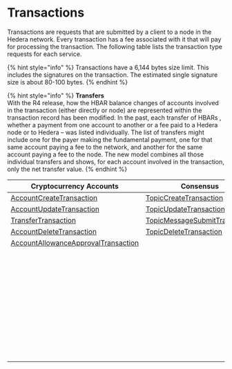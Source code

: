 # Transactions

Transactions are requests that are submitted by a client to a node in the Hedera network. Every transaction has a fee associated with it that will pay for processing the transaction. The following table lists the transaction type requests for each service.

{% hint style="info" %}
Transactions have a 6,144 bytes size limit. This includes the signatures on the transaction. The estimated single signature size is about 80-100 bytes.
{% endhint %}

{% hint style="info" %}
**Transfers**\
With the R4 release, how the HBAR balance changes of accounts involved in the transaction (either directly or node) are represented within the transaction record has been modified. In the past, each transfer of HBARs , whether a payment from one account to another or a fee paid to a Hedera node or to Hedera – was listed individually. The list of transfers might include one for the payer making the fundamental payment, one for that same account paying a fee to the network, and another for the same account paying a fee to the node. The new model combines all those individual transfers and shows, for each account involved in the transaction, only the net transfer value.
{% endhint %}

| Cryptocurrency Accounts                                                                     | Consensus                                                                            | Tokens                                                                                  | File Service                                                            | Smart Contracts                                                                       |
| ------------------------------------------------------------------------------------------- | ------------------------------------------------------------------------------------ | --------------------------------------------------------------------------------------- | ----------------------------------------------------------------------- | ------------------------------------------------------------------------------------- |
| [AccountCreateTransaction](../../../sdks/cryptocurrency/create-an-account.md)               | [TopicCreateTransaction](../../../sdks/consensus-service/create-a-topic.md)          | [TokenCreateTransaction](../../../sdks/tokens/define-a-token.md)                        | [FileCreateTransaction](../../../sdks/file-service/create-a-file.md)    | [ContractCreateTransaction](../../../sdks/smart-contracts/create-a-smart-contract.md) |
| [AccountUpdateTransaction](../../../sdks/cryptocurrency/update-an-account.md)               | [TopicUpdateTransaction](../../../sdks/consensus-service/update-a-topic.md)          | [TokenUpdateTransaction](../../../sdks/tokens/update-a-token.md)                        | [FileAppendTransaction](../../../sdks/file-service/append-to-a-file.md) | [ContractUpdateTransaction](../../../sdks/smart-contracts/update-a-smart-contract.md) |
| [TransferTransaction](../../../sdks/cryptocurrency/transfer-cryptocurrency.md)              | [TopicMessageSubmitTransaction](../../../sdks/consensus-service/submit-a-message.md) | [TokenDeleteTransaction](../../../sdks/tokens/delete-a-token.md)                        | [FileUpdateTransaction](../../../sdks/file-service/update-a-file.md)    | [ContractDeleteTransaction](../../../sdks/smart-contracts/delete-a-smart-contract.md) |
| [AccountDeleteTransaction](../../../sdks/cryptocurrency/delete-an-account.md)               | [TopicDeleteTransaction](../../../sdks/consensus-service/delete-a-topic.md)          | [TokenAssociateTransaction](../../../sdks/tokens/associate-tokens-to-an-account.md)     | [FileDeleteTransaction](../../../sdks/file-service/delete-a-file.md)    | [EthereumTransaction](../../../sdks/smart-contracts/ethereum-transaction.md)          |
| [AccountAllowanceApprovalTransaction](../../../sdks/cryptocurrency/approve-an-allowance.md) |                                                                                      | [TokenDissociateTransaction](../../../sdks/tokens/dissociate-tokens-from-an-account.md) |                                                                         |                                                                                       |
|                                                                                             |                                                                                      | [TokenMintTransaction](../../../sdks/tokens/mint-a-token.md)                            |                                                                         |                                                                                       |
|                                                                                             |                                                                                      | [TokenBurnTransaction](../../../sdks/tokens/burn-a-token.md)                            |                                                                         |                                                                                       |
|                                                                                             |                                                                                      | [TokenFreezeTransaction](../../../sdks/tokens/freeze-an-account.md)                     |                                                                         |                                                                                       |
|                                                                                             |                                                                                      | [TokenFeeScheduleUpdateTransaction](../../../sdks/tokens/update-a-fee-schedule.md)      |                                                                         |                                                                                       |
|                                                                                             |                                                                                      | [TokenUnfreezeTransaction](../../../sdks/tokens/unfreeze-an-account.md)                 |                                                                         |                                                                                       |
|                                                                                             |                                                                                      | [TokenGrantKycTransaction](../../../sdks/tokens/enable-kyc-account-flag.md)             |                                                                         |                                                                                       |
|                                                                                             |                                                                                      | [TokenRevokeKycTransaction](../../../sdks/tokens/disable-kyc-account-flag.md)           |                                                                         |                                                                                       |
|                                                                                             |                                                                                      | [TokenPauseTransaction](../../../sdks/tokens/pause-a-token.md)                          |                                                                         |                                                                                       |
|                                                                                             |                                                                                      | [TokenUnpauseTransaction](../../../sdks/tokens/unpause-a-token.md)                      |                                                                         |                                                                                       |
|                                                                                             |                                                                                      | [TokenWipeTransaction](../../../sdks/tokens/wipe-a-token.md)                            |                                                                         |                                                                                       |
